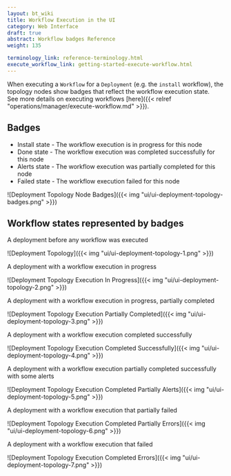 ```yaml
---
layout: bt_wiki
title: Workflow Execution in the UI
category: Web Interface
draft: true
abstract: Workflow badges Reference
weight: 135

terminology_link: reference-terminology.html
execute_workflow_link: getting-started-execute-workflow.html
---
```



When executing a `Workflow` for a `Deployment` (e.g. the `install` workflow), the topology nodes show badges that reflect the workflow execution state.<br/>
See more details on executing workflows [here]({{< relref "operations/manager/execute-workflow.md" >}}).<br/>

## Badges

* Install state - The workflow execution is in progress for this node
* Done state - The workflow execution was completed successfully for this node
* Alerts state - The workflow execution was partially completed for this node
* Failed state - The workflow execution failed for this node

![Deployment Topology Node Badges]({{< img "ui/ui-deployment-topology-badges.png" >}})

## Workflow states represented by badges
A deployment before any workflow was executed

![Deployment Topology]({{< img "ui/ui-deployment-topology-1.png" >}})

A deployment with a workflow execution in progress

![Deployment Topology Execution In Progress]({{< img "ui/ui-deployment-topology-2.png" >}})

A deployment with a workflow execution in progress, partially completed

![Deployment Topology Execution Partially Completed]({{< img "ui/ui-deployment-topology-3.png" >}})

A deployment with a workflow execution completed successfully

![Deployment Topology Execution Completed Successfully]({{< img "ui/ui-deployment-topology-4.png" >}})

A deployment with a workflow execution partially completed successfully with some alerts

![Deployment Topology Execution Completed Partially Alerts]({{< img "ui/ui-deployment-topology-5.png" >}})

A deployment with a workflow execution that partially failed

![Deployment Topology Execution Completed Partially Errors]({{< img "ui/ui-deployment-topology-6.png" >}})

A deployment with a workflow execution that failed

![Deployment Topology Execution Completed Errors]({{< img "ui/ui-deployment-topology-7.png" >}})

